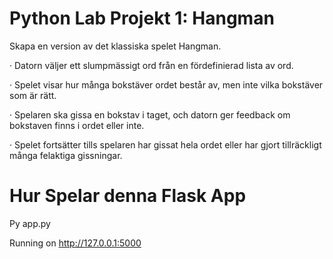 # Python Lab Projekt 1: Hangman

Skapa en version av det klassiska spelet Hangman.

· Datorn väljer ett slumpmässigt ord från en fördefinierad lista av ord.

· Spelet visar hur många bokstäver ordet består av, men inte vilka bokstäver som är rätt.

· Spelaren ska gissa en bokstav i taget, och datorn ger feedback om bokstaven finns i ordet eller inte.

·  Spelet fortsätter tills spelaren har gissat hela ordet eller har gjort tillräckligt många felaktiga gissningar.

# Hur Spelar denna Flask App

Py app.py

Running on http://127.0.0.1:5000
